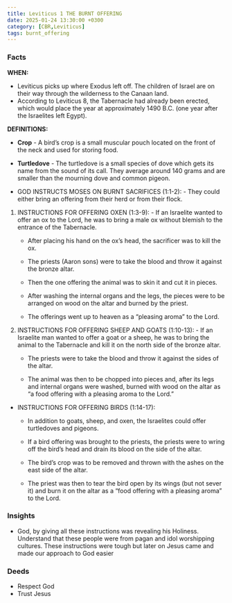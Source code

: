 ```yaml
---
title: Leviticus 1 THE BURNT OFFERING
date: 2025-01-24 13:30:00 +0300
category: [CBR,Leviticus]
tags: burnt_offering
---
```


### Facts
**WHEN:** 
- Leviticus picks up where Exodus left off. The children of Israel are on their way through the wilderness to the Canaan land.
- According to Leviticus 8, the Tabernacle had already been erected, which would place the year at approximately 1490 B.C. (one year after the Israelites left Egypt).

**DEFINITIONS:**
- **Crop** - A bird’s crop is a small muscular pouch located on the front of the neck and used for storing food.
    
- **Turtledove** - The turtledove is a small species of dove which gets its name from the sound of its call. They average around 140 grams and are smaller than the mourning dove and common pigeon.

- GOD INSTRUCTS MOSES ON BURNT SACRIFICES (1:1-2):
       - They could either bring an offering from their herd or from their flock.
        
1. INSTRUCTIONS FOR OFFERING OXEN (1:3-9):
       - If an Israelite wanted to offer an ox to the Lord, he was to bring a male ox without blemish to the entrance of the Tabernacle.
        
    - After placing his hand on the ox’s head, the sacrificer was to kill the ox.
        
    - The priests (Aaron sons) were to take the blood and throw it against the bronze altar.
        
    - Then the one offering the animal was to skin it and cut it in pieces.
        
    - After washing the internal organs and the legs, the pieces were to be arranged on wood on the altar and burned by the priest.
        
    - The offerings went up to heaven as a “pleasing aroma” to the Lord.
        
2. INSTRUCTIONS FOR OFFERING SHEEP AND GOATS (1:10-13):
       - If an Israelite man wanted to offer a goat or a sheep, he was to bring the animal to the Tabernacle and kill it on the north side of the bronze altar.
        
    - The priests were to take the blood and throw it against the sides of the altar.
        
    - The animal was then to be chopped into pieces and, after its legs and internal organs were washed, burned with wood on the altar as “a food offering with a pleasing aroma to the Lord.”
        
- INSTRUCTIONS FOR OFFERING BIRDS (1:14-17):
    
    - In addition to goats, sheep, and oxen, the Israelites could offer turtledoves and pigeons.
        
    - If a bird offering was brought to the priests, the priests were to wring off the bird’s head and drain its blood on the side of the altar.
        
    - The bird’s crop was to be removed and thrown with the ashes on the east side of the altar.
        
    - The priest was then to tear the bird open by its wings (but not sever it) and burn it on the altar as a “food offering with a pleasing aroma” to the Lord.
### Insights
- God, by giving all these instructions was revealing his Holiness. Understand that these people were from pagan and idol worshipping cultures. These instructions were tough but later on Jesus came and made our approach to God easier
### Deeds
- Respect God
- Trust Jesus

